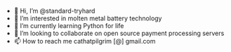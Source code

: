 - 👋 Hi, I’m @standard-tryhard
- 👀 I’m interested in molten metal battery technology
- 🌱 I’m currently learning Python for life
- 💞️ I’m looking to collaborate on open source payment processing servers
- 📫 How to reach me cathatpilgrim [@] gmail.com

<!---
standard-tryhard/standard-tryhard is a ✨ special ✨ repository because its `README.md` (this file) appears on your GitHub profile.
You can click the Preview link to take a look at your changes.
--->
